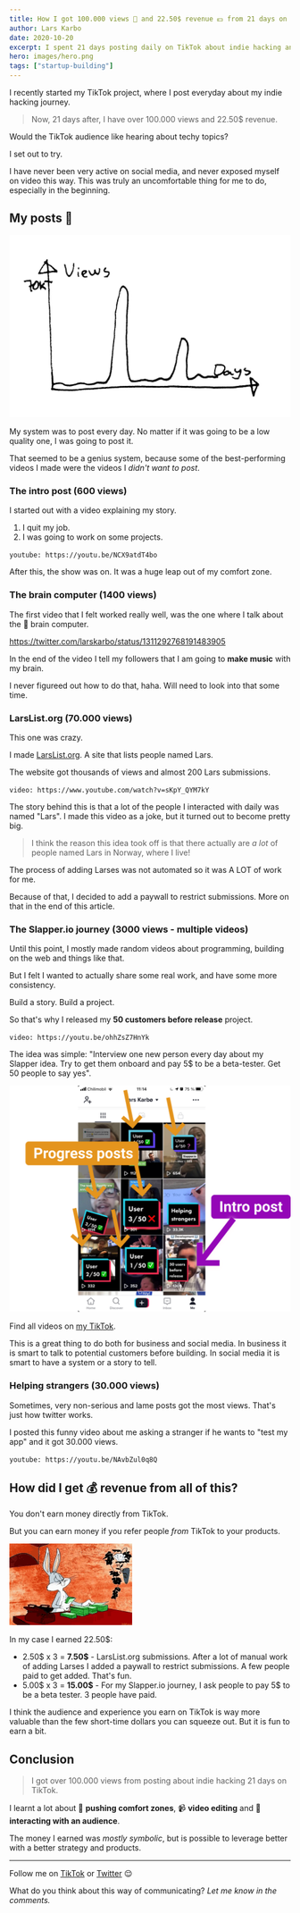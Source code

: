 ```yaml
---
title: How I got 100.000 views 👀 and 22.50$ revenue 💵 from 21 days on TikTok
author: Lars Karbo
date: 2020-10-20
excerpt: I spent 21 days posting daily on TikTok about indie hacking and programming. The platform works differently than other platforms for sure.
hero: images/hero.png
tags: ["startup-building"]
---
```


I recently started my TikTok project, where I post everyday about my indie hacking journey.

> Now, 21 days after, I have over 100.000 views and 22.50\$ revenue.

Would the TikTok audience like hearing about techy topics?

I set out to try.

I have never been very active on social media, and never exposed myself on video this way. This was truly an uncomfortable thing for me to do, especially in the beginning.

## My posts 📝

![chart showing views over time](images/chart.png)

My system was to post every day. No matter if it was going to be a low quality one, I was going to post it.

That seemed to be a genius system, because some of the best-performing videos I made were the videos I _didn't want to post_.

### The intro post (600 views)

I started out with a video explaining my story.

1. I quit my job.
2. I was going to work on some projects.

`youtube: https://youtu.be/NCX9atdT4bo`

After this, the show was on. It was a huge leap out of my comfort zone.

### The brain computer (1400 views)

The first video that I felt worked really well, was the one where I talk about the 🧠 brain computer.

https://twitter.com/larskarbo/status/1311292768191483905

In the end of the video I tell my followers that I am going to **make music** with my brain.

I never figureed out how to do that, haha. Will need to look into that some time.

### LarsList.org (70.000 views)

This one was crazy.

I made [LarsList.org](http://larslist.org/). A site that lists people named Lars.

The website got thousands of views and almost 200 Lars submissions.

`video: https://www.youtube.com/watch?v=sKpY_QYM7kY`

The story behind this is that a lot of the people I interacted with daily was named "Lars". I made this video as a joke, but it turned out to become pretty big.

> I think the reason this idea took off is that there actually are _a lot_ of people named Lars in Norway, where I live!

The process of adding Larses was not automated so it was A LOT of work for me.

Because of that, I decided to add a paywall to restrict submissions. More on that in the end of this article.

### The Slapper.io journey (3000 views - multiple videos)

Until this point, I mostly made random videos about programming, building on the web and things like that.

But I felt I wanted to actually share some real work, and have some more consistency.

Build a story. Build a project.

So that's why I released my **50 customers before release** project.

`video: https://youtu.be/ohhZsZ7HnYk`

The idea was simple: "Interview one new person every day about my Slapper idea. Try to get them onboard and pay 5\$ to be a beta-tester. Get 50 people to say yes".

![Screenshot of my 50 users journey](images/journey.png)

Find all videos on [my TikTok](https://www.tiktok.com/@larskarbo).


This is a great thing to do both for business and social media. In business it is smart to talk to potential customers before building. In social media it is smart to have a system or a story to tell.

### Helping strangers (30.000 views)

Sometimes, very non-serious and lame posts got the most views. That's just how twitter works.

I posted this funny video about me asking a stranger if he wants to "test my app" and it got 30.000 views.

`youtube: https://youtu.be/NAvbZul0q8Q`

## How did I get 💰 revenue from all of this?

You don't earn money directly from TikTok.

But you can earn money if you refer people _from_ TikTok to your products.

![counting money](./images/countingmoney.gif)

In my case I earned 22.50\$:

- 2.50$ x 3 = **7.50$** - LarsList.org submissions. After a lot of manual work of adding Larses I added a paywall to restrict submissions. A few people paid to get added. That's fun.
- 5.00$ x 3 = **15.00\$** - For my Slapper.io journey, I ask people to pay 5$ to be a beta tester. 3 people have paid.

I think the audience and experience you earn on TikTok is way more valuable than the few short-time dollars you can squeeze out. But it is fun to earn a bit.

## Conclusion

> I got over 100.000 views from posting about indie hacking 21 days on TikTok.

I learnt a lot about 🤛 **pushing comfort zones**, 📹 **video editing** and 📢 **interacting with an audience**.

The money I earned was *mostly symbolic*, but is possible to leverage better with a better strategy and products.

----

Follow me on [TikTok](https://www.tiktok.com/@larskarbo) or [Twitter](https://twitter.com/larskarbo) 😌

What do you think about this way of communicating? _Let me know in the comments._
